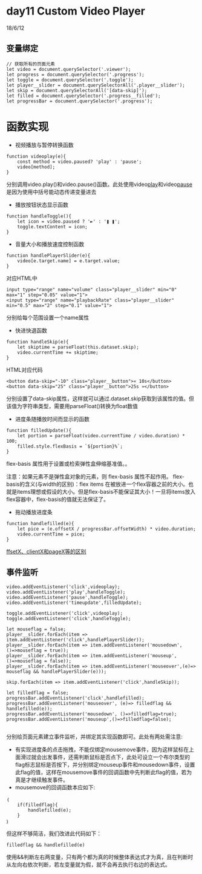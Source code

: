 # day11 Custom Video Player
18/6/12

## 变量绑定
```
// 获取所有的页面元素
let video = document.querySelector('.viewer');
let progress = document.querySelector('.progress');
let toggle = document.querySelector('.toggle');
let player__slider = document.querySelectorAll('.player__slider');
let skip = document.querySelectorAll('[data-skip]');
let filled = document.querySelector('.progress__filled');
let progressBar = document.querySelector('.progress');
```

# 函数实现
* 视频播放与暂停转换函数
```
function videoplay(e){
    const method = video.paused? 'play' : 'pause';
    video[method];
}
```

分别调用video.play()和video.pause()函数。此处使用video[play]()和video[pause]()是因为使用中括号能动态传递变量进去

* 播放按钮状态显示函数
```
function handleToggle(){
    let icon = video.paused ? '►' : '❚ ❚';
    toggle.textContent = icon;
}
```

* 音量大小和播放速度控制函数
```
function handlePlayerSlider(e){
    video[e.target.name] = e.target.value;
}
```

对应HTML中
```
input type="range" name="volume" class="player__slider" min="0" max="1" step="0.05" value="1">
<input type="range" name="playbackRate" class="player__slider" min="0.5" max="2" step="0.1" value="1">
```
分别给每个范围设置一个name属性

* 快进快退函数
```
function handleSkip(e){
    let skiptime = parseFloat(this.dataset.skip);
    video.currentTime += skiptime;
}
```
HTML对应代码
```
<button data-skip="-10" class="player__button">« 10s</button>
<button data-skip="25" class="player__button">25s »</button>
```

分别设置了data-skip属性，这样就可以通过.dataset.skip获取到该属性的值。但该值为字符串类型，需要用parseFloat()转换为float数值

* 进度条随播放时间而显示的函数
```
function filledUpdate(){
    let portion = parseFloat(video.currentTime / video.duration) * 100;
    filled.style.flexBasis = `${portion}%`;
}
```

flex-basis 属性用于设置或检索弹性盒伸缩基准值。。

注意：如果元素不是弹性盒对象的元素，则 flex-basis 属性不起作用。
flex-basis的含义(与width的区别)：flex items 在被放进一个flex容器之前的大小。也就是items理想或假设的大小。但是flex-basis不能保证其大小！一旦将items放入flex容器中，flex-basis的值就无法保证了。

* 拖动播放进度条
```
function handlefilled(e){
    let pice = (e.offsetX / progressBar.offsetWidth) * video.duration;
    video.currentTime = pice;
}
```

[ffsetX、clientX和pageX等的区别](https://stackoverflow.com/questions/6073505/what-is-the-difference-between-screenx-y-clientx-y-and-pagex-y)

## 事件监听
```
video.addEventListener('click',videoplay);
video.addEventListener('play',handleToggle);
video.addEventListener('pause',handleToggle);
video.addEventListener('timeupdate',filledUpdate);

toggle.addEventListener('click',videoplay);
toggle.addEventListener('click',handleToggle);

let mouseflag = false;
player__slider.forEach(item => item.addEventListener('click',handlePlayerSlider));
player__slider.forEach(item => item.addEventListener('mousedown',()=>mouseflag = true));
player__slider.forEach(item => item.addEventListener('mouseup',()=>mouseflag = false));
player__slider.forEach(item => item.addEventListener('mouseover',(e)=> mouseflag && handlePlayerSlider(e)));

skip.forEach(item => item.addEventListener('click',handleSkip));

let filledflag = false;
progressBar.addEventListener('click',handlefilled);
progressBar.addEventListener('mouseover', (e)=> filledflag && handlefilled(e));
progressBar.addEventListener('mousedown', ()=>filledflag=true);
progressBar.addEventListener('mouseup',()=>filledflag=false);


```

分别给页面元素建立事件监听，并绑定其实现函数即可。此处有两处需注意:

- 有实现进度条的点击拖拽，不能仅绑定mousemove事件，因为这样鼠标在上面滑过就会出发事件，还需判断鼠标是否点下，此处可设立一个布尔类型的flag标志鼠标是否按下，并分别绑定mouseup事件和mousedown事件，设置此flag的值，这样在mousemove事件的回调函数中先判断此flag的值，若为真是才继续触发事件。
- mousemove的回调函数本应如下:
```
｛
    if(filledflag){
        handlefilled(e);
    }
｝
```
但这样不够简洁，我们改进此代码如下：
```
filledflag && handlefilled(e)
```
使用&&判断左右两变量，只有两个都为真的时候整体表达式才为真，且在判断时从左向右依次判断，若左变量就为假，就不会再去执行右边的表达式。